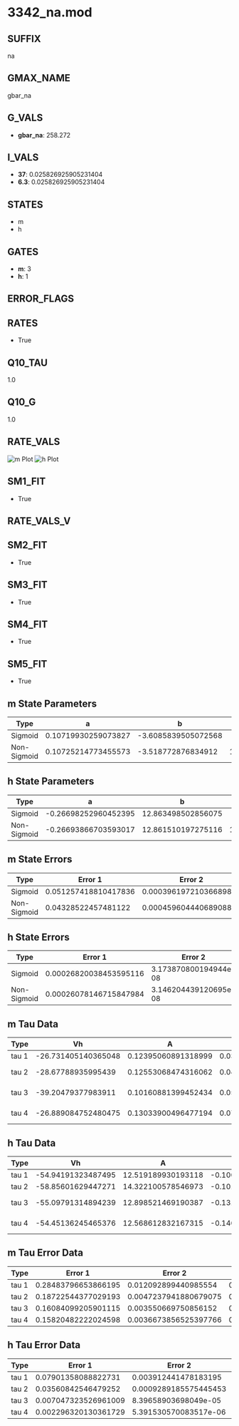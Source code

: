 # 3342_na.mod

## SUFFIX

na

## GMAX_NAME

gbar_na

## G_VALS

- **gbar_na**: 258.272

## I_VALS

- **37**: 0.025826925905231404
- **6.3**: 0.025826925905231404

## STATES

- m
- h

## GATES

- **m**: 3
- **h**: 1

## ERROR_FLAGS


## RATES

- True

## Q10_TAU

1.0

## Q10_G

1.0

## RATE_VALS

![m Plot](/Users/pbozelos/Dropbox/icg-Chai-Panos/supermodels/output_markdown_files/Na/3342_na.mod/images/m.png)
![h Plot](/Users/pbozelos/Dropbox/icg-Chai-Panos/supermodels/output_markdown_files/Na/3342_na.mod/images/h.png)

## SM1_FIT

- True

## RATE_VALS_V

## SM2_FIT

- True

## SM3_FIT

- True

## SM4_FIT

- True

## SM5_FIT

- True

## m State Parameters

| Type | a | b | c | d |
| --- | --- | --- | --- | --- |
| Sigmoid | 0.10719930259073827 | -3.6085839505072568 |
| Non-Sigmoid | 0.10725214773455573 | -3.518772876834912 | 1.0029608773552003 | 0.013943712433687498 |

## h State Parameters

| Type | a | b | c | d |
| --- | --- | --- | --- | --- |
| Sigmoid | -0.26698252960452395 | 12.863498502856075 |
| Non-Sigmoid | -0.26693866703593017 | 12.861510197275116 | 1.000070868075115 | -1.4578530699983184e-05 |

## m State Errors

| Type | Error 1 | Error 2 | Error 3 |
| --- | --- | --- | --- |
| Sigmoid | 0.051257418810417836 | 0.00039619721036689896 | 0.030634657584157215 |
| Non-Sigmoid | 0.04328522457481122 | 0.00045960444068908864 | 0.025869972856166917 |

## h State Errors

| Type | Error 1 | Error 2 | Error 3 |
| --- | --- | --- | --- |
| Sigmoid | 0.00026820038453595116 | 3.173870800194944e-08 | 0.00021356037848972446 |
| Non-Sigmoid | 0.00026078146715847984 | 3.146204439120695e-08 | 0.00020765290447227245 |

## m Tau Data

| Type | Vh | A | b1 | b2 | c1 | c2 | d1 | d2 | e1 | e2 |
| --- | --- | --- | --- | --- | --- | --- | --- | --- | --- | --- |
| tau 1 | -26.731405140365048 | 0.12395060891318999 | 0.030539729386412466 | 0.014176607330667126 |
| tau 2 | -28.67788935995439 | 0.12553068474316062 | 0.04914395847122242 | 0.00037155104869922116 | 0.02212260812849358 | -8.648888669608934e-05 |
| tau 3 | -39.20479377983911 | 0.10160881399452434 | 0.05840639263733978 | 0.0012265537821418723 | 1.1522698402190303e-05 | 0.01215291309383041 | -4.37433258219012e-06 | -1.2873802454976867e-07 |
| tau 4 | -26.889084752480475 | 0.13033900496477194 | 0.0743143179974346 | 0.0014080298423841898 | 1.1497580767614413e-05 | 1.6751101059382364e-08 | 0.04263708059822135 | -0.0008135822718495221 | 8.279062435204733e-06 | -2.990412249183303e-08 |

## h Tau Data

| Type | Vh | A | b1 | b2 | c1 | c2 | d1 | d2 | e1 | e2 |
| --- | --- | --- | --- | --- | --- | --- | --- | --- | --- | --- |
| tau 1 | -54.94191323487495 | 12.519189930193118 | -0.10064844453695908 | -0.029247415296104452 |
| tau 2 | -58.85601629447271 | 14.322100578546973 | -0.1019825538574533 | 0.00048307027092316606 | -0.05642628696983966 | -0.0006152043701101811 |
| tau 3 | -55.09791314894239 | 12.898521469190387 | -0.1315712487129732 | 0.0014940646919996286 | -6.012618399107516e-06 | -0.04760028285629252 | -0.0007368509835916592 | -6.187843062446654e-06 |
| tau 4 | -54.45136245465376 | 12.568612832167315 | -0.1404975517680721 | 0.001981706894362381 | -1.3611973599599755e-05 | 3.4621371706454964e-08 | -0.049507538714912286 | -0.0012151644215384523 | -2.520623035680217e-05 | -2.1690483534291912e-07 |

## m Tau Error Data

| Type | Error 1 | Error 2 | Error 3 |
| --- | --- | --- | --- |
| tau 1 | 0.28483796653866195 | 0.012092899440985554 | 0.0889048564617924 |
| tau 2 | 0.18722544377029193 | 0.0047237941880679075 | 0.05843761422209803 |
| tau 3 | 0.16084099205901115 | 0.003550669750856152 | 0.05020238518743168 |
| tau 4 | 0.15820482222024598 | 0.0036673856525397766 | 0.04937957247053036 |

## h Tau Error Data

| Type | Error 1 | Error 2 | Error 3 |
| --- | --- | --- | --- |
| tau 1 | 0.07901358088822731 | 0.003912441478183195 | 0.0568366797793866 |
| tau 2 | 0.03560842546479252 | 0.0009289185575445453 | 0.02561413687165412 |
| tau 3 | 0.007047323526961009 | 8.39658903698049e-05 | 0.00506933701904023 |
| tau 4 | 0.002296320130361729 | 5.391530570083517e-06 | 0.0016518073279700592 |

